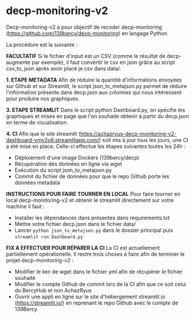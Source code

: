 # decp-monitoring-v2
Decp-monitoring-v2 a pour objectif de recoder decp-monitoring (https://github.com/139bercy/decp-monitoring) en langage Python.

La procédure est la suivante :

**FACULTATIF**
Si le fichier d'input est un CSV (comme le résultat de decp-augmente par exemple), il faut convertir le csv en json grâce au script csv_to_json après avoir placé je csv dans data/.


**1. ETAPE METADATA**
Afin de réduire la quantité d'informations envoyées sur Github et sur Streamlit, le script json_to_metajson.py permet de réduire l'information présente dans decp.json aux colonnes qui nous intéressent pour produire nos graphiques.

**3. ETAPE STREAMLIT**
Dans le script python Dashboard.py, on spécifie les graphiques et mises en page que l'on souhaite obtenir à partir du decp.json en terme de visualisation.

**4. CI**
Afin que le site streamlit (https://achazryus-decp-monitoring-v2-dashboard-vmy2o6.streamlitapp.com/) soit mis à jour tous les jours, une CI a été mise en place. Celle-ci effectue les étapes suivantes toutes les 24h :
- Déploiement d'une image Dockers (139bercy/decp)
- Récupération des données en ligne via wget
- Exécution du script json_to_metajson.py
- Commit du fichier de données pour que le repo Github porte les données metadata

**INSTRUCTIONS POUR FAIRE TOURNER EN LOCAL**
Pour faire tourner en local decp-monitoring-v2 et obtenir le streamlit directement sur votre machine il faut :
- Installer les dépendances dans présentes dans requirements.txt
- Mettre votre fichier decp.json dans le fichier data/
- Lancer ```python json_to_metajson.py``` dans le dossier principal puis ```streamlit run Dashboard.py```

**FIX A EFFECTUER POUR RÉPARER LA CI**
La CI est actuellement partiellement opérationelle. Il restre trois choses à faire afin de terminer le projet decp-monitoring-v2 : 
- Modifier le lien de wget dans le fichier yml afin de récupérer le fichier souhaité
- Modifier le compte Github de commit lors de la CI afin que ce soit celui du BercyHub et non AchazRyus
- Ouvrir une appli en ligne sur le site d'hébergement streamlit.io (https://streamlit.io/) en reprenant le repo Github avec le compte de 139Bercy
